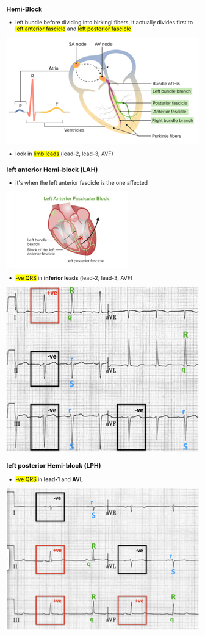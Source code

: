 ### Hemi-Block
- left bundle before dividing into birkingi fibers, it actually divides first to <mark>left anterior fascicle</mark> and <mark>left posterior fascicle</mark>

![](./imgs/anterior-posterior-fas.png)

- look in <mark>limb leads</mark> (lead-2, lead-3, AVF)

### left anterior Hemi-block (LAH)
- it's when the left anterior fascicle is the one affected 

![](./imgs/LAH.png)

- <mark>-ve QRS</mark> in **inferior leads** (lead-2, lead-3, AVF)

![](./imgs/LAF-ECG.png)

### left posterior Hemi-block (LPH)
- <mark> -ve QRS</mark> in **lead-1** and **AVL**

![](./imgs/LPH-ECG.png)